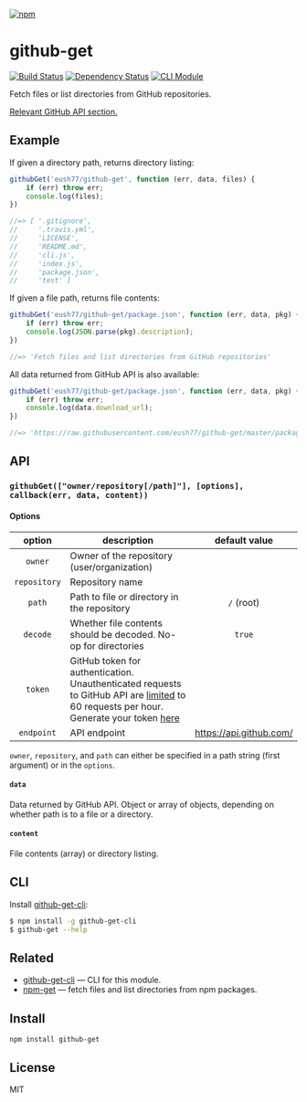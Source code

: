 [![npm](https://nodei.co/npm/github-get.png)](https://nodei.co/npm/github-get/)

# github-get

[![Build Status][travis-badge]][travis]
[![Dependency Status][david-badge]][david]
[![CLI Module][cli-badge]][github-get-cli]

Fetch files or list directories from GitHub repositories.

[Relevant GitHub API section.][api-section]

[api-section]: https://developer.github.com/v3/repos/contents/#get-contents

[travis]: https://travis-ci.org/eush77/github-get
[travis-badge]: https://travis-ci.org/eush77/github-get.svg
[david]: https://david-dm.org/eush77/github-get
[david-badge]: https://david-dm.org/eush77/github-get.png
[cli-badge]: https://img.shields.io/badge/cli-github--get--cli-blue.svg "CLI Module"

## Example

If given a directory path, returns directory listing:

```js
githubGet('eush77/github-get', function (err, data, files) {
    if (err) throw err;
    console.log(files);
})

//=> [ '.gitignore',
//     '.travis.yml',
//     'LICENSE',
//     'README.md',
//     'cli.js',
//     'index.js',
//     'package.json',
//     'test' ]
```

If given a file path, returns file contents:

```js
githubGet('eush77/github-get/package.json', function (err, data, pkg) {
    if (err) throw err;
    console.log(JSON.parse(pkg).description);
})

//=> 'Fetch files and list directories from GitHub repositories'
```

All data returned from GitHub API is also available:

```js
githubGet('eush77/github-get/package.json', function (err, data, pkg) {
    if (err) throw err;
    console.log(data.download_url);
})

//=> 'https://raw.githubusercontent.com/eush77/github-get/master/package.json'
```

## API

### `githubGet(["owner/repository[/path]"], [options], callback(err, data, content))`

#### Options

option | description | default value
:----: | ----------- | :-----------:
`owner` | Owner of the repository (user/organization) |
`repository` | Repository name |
`path` | Path to file or directory in the repository | `/` (root)
`decode` | Whether file contents should be decoded. No-op for directories | `true`
`token` | GitHub token for authentication. Unauthenticated requests to GitHub API are [limited][rate-limiting] to 60 requests per hour. Generate your token [here][new-token] |
`endpoint` | API endpoint | https://api.github.com/

`owner`, `repository`, and `path` can either be specified in a path string (first argument) or in the `options`.

#### `data`

Data returned by GitHub API. Object or array of objects, depending on whether path is to a file or a directory.

#### `content`

File contents (array) or directory listing.

[rate-limiting]: https://developer.github.com/v3/#rate-limiting
[new-token]: https://github.com/settings/tokens/new

## CLI

Install [github-get-cli]:

```sh
$ npm install -g github-get-cli
$ github-get --help
```

## Related

- [github-get-cli] — CLI for this module.
- [npm-get] — fetch files and list directories from npm packages.

[github-get-cli]: https://github.com/eush77/github-get-cli
[npm-get]: https://github.com/eush77/npm-get

## Install

```
npm install github-get
```

## License

MIT
